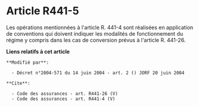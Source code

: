 # Article R441-5

Les opérations mentionnées à l'article R. 441-4 sont réalisées en application de conventions qui doivent indiquer les
modalités de fonctionnement du régime y compris dans les cas de conversion prévus à l'article R. 441-26.

**Liens relatifs à cet article**

	**Modifié par**:

	  - Décret n°2004-571 du 14 juin 2004 - art. 2 () JORF 20 juin 2004

	**Cite**:

	  - Code des assurances - art. R441-26 (V)
	  - Code des assurances - art. R441-4 (V)
